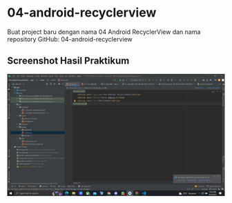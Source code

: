 # 04-android-recyclerview

Buat project baru dengan nama 04 Android RecyclerView dan nama repository GitHub: 04-android-recyclerview

## Screenshot Hasil Praktikum

![Hasil Praktikum](ss/Screenshot_1.jpg)
